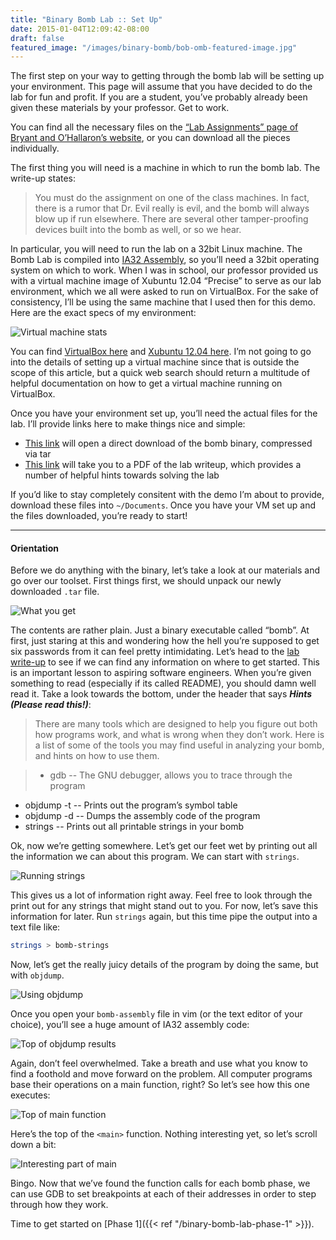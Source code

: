 ```yaml
---
title: "Binary Bomb Lab :: Set Up"
date: 2015-01-04T12:09:42-08:00
draft: false
featured_image: "/images/binary-bomb/bob-omb-featured-image.jpg"
---
```


The first step on your way to getting through the bomb lab will be setting up your environment. This page will assume that you have decided to do the lab for fun and profit. If you are a student, you’ve probably already been given these materials by your professor. Get to work.

You can find all the necessary files on the [“Lab Assignments” page of Bryant and O’Hallaron’s website](http://csapp.cs.cmu.edu/public/labs.html), or you can download all the pieces individually.

The first thing you will need is a machine in which to run the bomb lab. The write-up states:

> You must do the assignment on one of the class machines. In fact, there is a rumor that Dr. Evil really is evil, and the bomb will always blow up if run elsewhere. There are several other tamper-proofing devices built into the bomb as well, or so we hear.

In particular, you will need to run the lab on a 32bit Linux machine. The Bomb Lab is compiled into [IA32 Assembly](http://en.wikipedia.org/wiki/IA-32), so you’ll need a 32bit operating system on which to work. When I was in school, our professor provided us with a virtual machine image of Xubuntu 12.04 “Precise” to serve as our lab environment, which we all were asked to run on VirtualBox. For the sake of consistency, I’ll be using the same machine that I used then for this demo. Here are the exact specs of my environment:

![Virtual machine stats](/images/binary-bomb/stats.png)

You can find [VirtualBox here](https://www.virtualbox.org/) and [Xubuntu 12.04 here](http://cdimage.ubuntu.com/xubuntu/releases/12.04/release/). I’m not going to go into the details of setting up a virtual machine since that is outside the scope of this article, but a quick web search should return a multitude of helpful documentation on how to get a virtual machine running on VirtualBox.

Once you have your environment set up, you’ll need the actual files for the lab. I’ll provide links here to make things nice and simple:

- [This link](http://csapp.cs.cmu.edu/im/labs/bomblab.tar) will open a direct download of the bomb binary, compressed via tar
- [This link](http://csapp.cs.cmu.edu/public/bomblab.pdf) will take you to a PDF of the lab writeup, which provides a number of helpful hints towards solving the lab

If you’d like to stay completely consitent with the demo I’m about to provide, download these files into `~/Documents`. Once you have your VM set up and the files downloaded, you’re ready to start!

---

#### Orientation

Before we do anything with the binary, let’s take a look at our materials and go over our toolset. First things first, we should unpack our newly downloaded `.tar` file.

![What you get](/images/binary-bomb/1-what-you-get.png)

The contents are rather plain. Just a binary executable called “bomb”. At first, just staring at this and wondering how the hell you’re supposed to get six passwords from it can feel pretty intimidating. Let’s head to the [lab write-up](http://csapp.cs.cmu.edu/public/bomblab.pdf) to see if we can find any information on where to get started. This is an important lesson to aspiring software engineers. When you’re given something to read (especially if its called README), you should damn well read it. Take a look towards the bottom, under the header that says ***Hints (Please read this!)***:

> There are many tools which are designed to help you figure out both how programs work, and what is wrong when they don’t work. Here is a list of some of the tools you may find useful in analyzing your bomb, and hints on how to use them.

> - gdb
-- The GNU debugger, allows you to trace through the program
- objdump -t -- Prints out the program’s symbol table
- objdump -d -- Dumps the assembly code of the program
- strings -- Prints out all printable strings in your bomb

Ok, now we’re getting somewhere. Let’s get our feet wet by printing out all the information we can about this program. We can start with `strings`.

![Running strings](/images/binary-bomb/2-strings-1.png)

This gives us a lot of information right away. Feel free to look through the print out for any strings that might stand out to you. For now, let’s save this information for later. Run `strings` again, but this time pipe the output into a text file like:

``` bash
strings > bomb-strings
```

Now, let’s get the really juicy details of the program by doing the same, but with `objdump`.

![Using objdump](/images/binary-bomb/5-using-objdump.png)

Once you open your `bomb-assembly` file in vim (or the text editor of your choice), you’ll see a huge amount of IA32 assembly code:

![Top of objdump results](/images/binary-bomb/6-top-of-objdump.png)

Again, don’t feel overwhelmed. Take a breath and use what you know to find a foothold and move forward on the problem. All computer programs base their operations on a main function, right? So let’s see how this one executes:

![Top of main function](/images/binary-bomb/7-top-of-main.png)

Here’s the top of the `<main>` function. Nothing interesting yet, so let’s scroll down a bit:

![Interesting part of main](/images/binary-bomb/8-interesting-part-of-main.png)

Bingo. Now that we’ve found the function calls for each bomb phase, we can use GDB to set breakpoints at each of their addresses in order to step through how they work.

Time to get started on [Phase 1]({{< ref "/binary-bomb-lab-phase-1" >}}).
